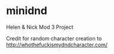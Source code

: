 # minidnd
Helen &amp; Nick Mod 3 Project

Credit for random character creation to http://whothefuckismydndcharacter.com/


